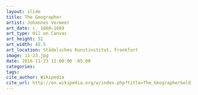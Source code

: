 ```yaml
---
layout: slide
title: The Geographer
artist: Johannes Vermeer
art_date: c. 1668–1669
art_type: Oil on Canvas
art_height: 52
art_width: 45.5
art_location: Städelsches Kunstinstitut, Frankfurt
image: 11-23.jpg
date: 2016-11-23 12:00:00 -05:00
categories:
tags:
cite_author: Wikipedia
cite_url: http://en.wikipedia.org/w/index.php?title=The_Geographer&oldid=587023677
---
```

